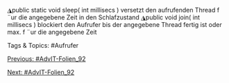 ◮public static void sleep( int millisecs )
versetzt den aufrufenden Thread f ¨ur die angegebene Zeit in den Schlafzustand
◮public void join( int millisecs )
blockiert den Aufrufer bis der angegebene Thread fertig ist oder max. f ¨ur die
angegebene Zeit

   Tags & Topics:
   #Aufrufer

[Previous: #AdvIT-Folien_92](AdvIT-Folien_92.md)

[Next: #AdvIT-Folien_92](AdvIT-Folien_92.md)